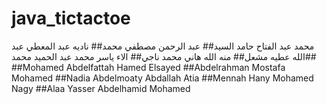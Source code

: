 # java_tictactoe
محمد عبد الفتاح حامد السيد##
عبد الرحمن مصطفي محمد##
ناديه عبد المعطي عبد الله عطيه مشعل## 
منه الله هاني محمد ناجي##
الاء ياسر محمد عبد الحميد محمد##
##Mohamed Abdelfattah Hamed Elsayed
##Abdelrahman Mostafa Mohamed
##Nadia Abdelmoaty Abdallah Atia 
##Mennah Hany Mohamed Nagy
##Alaa Yasser Abdelhamid Mohamed
